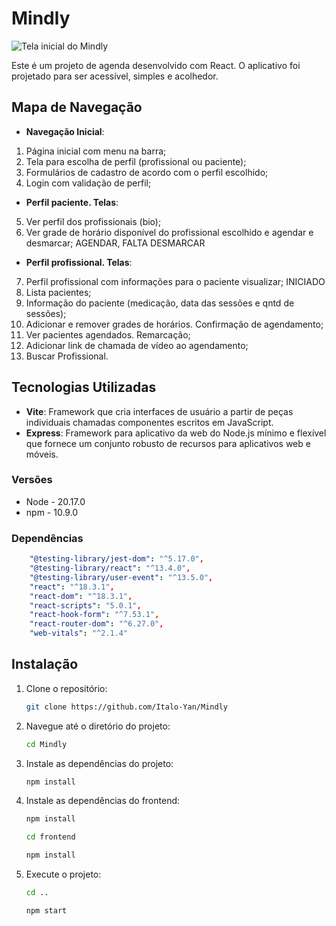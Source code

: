 # Mindly

![Tela inicial do Mindly](./frontend//src/assets/Tela1.svg)

Este é um projeto de agenda desenvolvido com React. O aplicativo foi projetado para ser acessível, simples e acolhedor.

## Mapa de Navegação

- **Navegação Inicial**:

1.	Página inicial com menu na barra; 
2.	Tela para escolha de perfil (profissional ou paciente); 
3.	Formulários de cadastro de acordo com o perfil escolhido; 
4.	Login com validação de perfil; 

- **Perfil paciente. Telas**:

5.	Ver perfil dos profissionais (bio); 
6.	Ver grade de horário disponível do profissional escolhido e agendar e desmarcar;  AGENDAR, FALTA DESMARCAR

- **Perfil profissional. Telas**: 

7.	Perfil profissional com informações para o paciente visualizar; INICIADO
8.	Lista pacientes;
9.	Informação do paciente (medicação, data das sessões e qntd de sessões);
10.	Adicionar e remover grades de horários. Confirmação de agendamento;
11.	Ver pacientes agendados. Remarcação;
12.	Adicionar link de chamada de vídeo ao agendamento;
13.   Buscar Profissional. 

## Tecnologias Utilizadas

- **Vite**: Framework que cria interfaces de usuário a partir de peças individuais chamadas componentes escritos em JavaScript.
- **Express**: Framework para aplicativo da web do Node.js mínimo e flexível que fornece um conjunto robusto de recursos para aplicativos web e móveis.

### Versões

* Node - 20.17.0
* npm - 10.9.0

### Dependências

```yaml
    "@testing-library/jest-dom": "^5.17.0",
    "@testing-library/react": "^13.4.0",
    "@testing-library/user-event": "^13.5.0",
    "react": "^18.3.1",
    "react-dom": "^18.3.1",
    "react-scripts": "5.0.1",
    "react-hook-form": "^7.53.1",
    "react-router-dom": "^6.27.0",
    "web-vitals": "^2.1.4"
```

## Instalação

1. Clone o repositório:

   ```bash
   git clone https://github.com/Italo-Yan/Mindly
   ```

2. Navegue até o diretório do projeto:

   ```bash
   cd Mindly
   ```

3. Instale as dependências do projeto:

   ```bash
   npm install
   ```

4. Instale as dependências do frontend:

   ```bash
   npm install
   ```   

   ```bash
   cd frontend
   ```   

   ```bash
   npm install
   ```   

5. Execute o projeto:

   ```bash
   cd ..
   ```

   ```bash
   npm start
   ```
